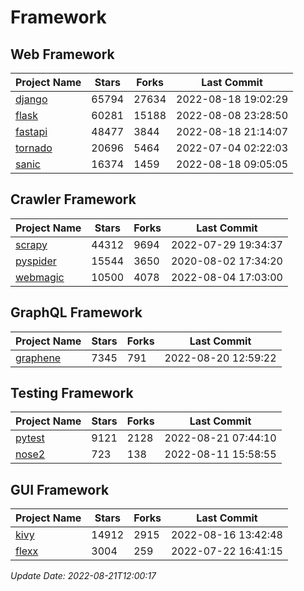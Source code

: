 # Framework

## Web Framework
| Project Name | Stars | Forks | Last Commit |
| ------------ | ----- | ----- | ----------- |
| [django](https://github.com/django/django) | 65794 | 27634 | 2022-08-18 19:02:29 |
| [flask](https://github.com/pallets/flask) | 60281 | 15188 | 2022-08-08 23:28:50 |
| [fastapi](https://github.com/tiangolo/fastapi) | 48477 | 3844 | 2022-08-18 21:14:07 |
| [tornado](https://github.com/tornadoweb/tornado) | 20696 | 5464 | 2022-07-04 02:22:03 |
| [sanic](https://github.com/sanic-org/sanic) | 16374 | 1459 | 2022-08-18 09:05:05 |

## Crawler Framework
| Project Name | Stars | Forks | Last Commit |
| ------------ | ----- | ----- | ----------- |
| [scrapy](https://github.com/scrapy/scrapy) | 44312 | 9694 | 2022-07-29 19:34:37 |
| [pyspider](https://github.com/binux/pyspider) | 15544 | 3650 | 2020-08-02 17:34:20 |
| [webmagic](https://github.com/code4craft/webmagic) | 10500 | 4078 | 2022-08-04 17:03:00 |

## GraphQL Framework
| Project Name | Stars | Forks | Last Commit |
| ------------ | ----- | ----- | ----------- |
| [graphene](https://github.com/graphql-python/graphene) | 7345 | 791 | 2022-08-20 12:59:22 |

## Testing Framework
| Project Name | Stars | Forks | Last Commit |
| ------------ | ----- | ----- | ----------- |
| [pytest](https://github.com/pytest-dev/pytest) | 9121 | 2128 | 2022-08-21 07:44:10 |
| [nose2](https://github.com/nose-devs/nose2) | 723 | 138 | 2022-08-11 15:58:55 |

## GUI Framework
| Project Name | Stars | Forks | Last Commit |
| ------------ | ----- | ----- | ----------- |
| [kivy](https://github.com/kivy/kivy) | 14912 | 2915 | 2022-08-16 13:42:48 |
| [flexx](https://github.com/flexxui/flexx) | 3004 | 259 | 2022-07-22 16:41:15 |

*Update Date: 2022-08-21T12:00:17*